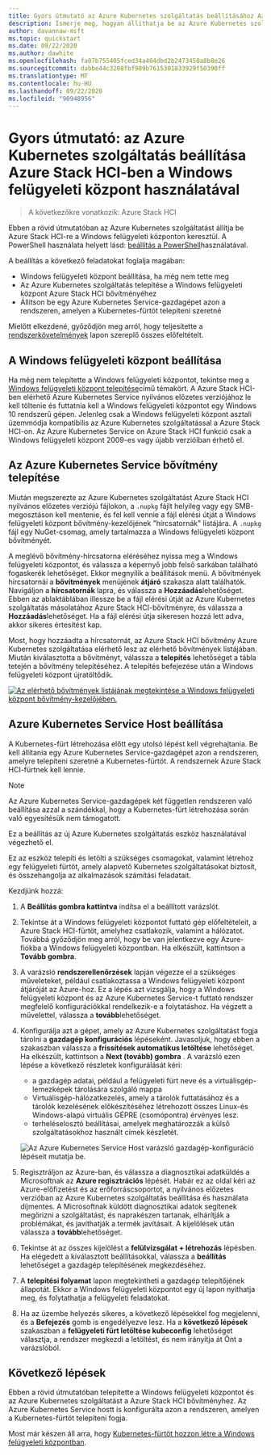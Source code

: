 ```yaml
---
title: Gyors útmutató az Azure Kubernetes szolgáltatás beállításához Azure Stack HCI-ben a Windows felügyeleti központ használatával
description: Ismerje meg, hogyan állíthatja be az Azure Kubernetes szolgáltatást a Azure Stack HCI-ben a Windows felügyeleti központon keresztül
author: davannaw-msft
ms.topic: quickstart
ms.date: 09/22/2020
ms.author: dawhite
ms.openlocfilehash: fa07b755405fced34a404dbd2b2473450a8b8e26
ms.sourcegitcommit: dabbe44c3208fbf989b7615301833929f50390ff
ms.translationtype: MT
ms.contentlocale: hu-HU
ms.lasthandoff: 09/22/2020
ms.locfileid: "90948956"
---
```

# <a name="quickstart-set-up-azure-kubernetes-service-on-azure-stack-hci-using-windows-admin-center"></a>Gyors útmutató: az Azure Kubernetes szolgáltatás beállítása Azure Stack HCI-ben a Windows felügyeleti központ használatával

> A következőkre vonatkozik: Azure Stack HCI

Ebben a rövid útmutatóban az Azure Kubernetes szolgáltatást állítja be Azure Stack HCI-re a Windows felügyeleti központon keresztül. A PowerShell használata helyett lásd: [beállítás a PowerShell](setup-powershell.md)használatával.

A beállítás a következő feladatokat foglalja magában:

* Windows felügyeleti központ beállítása, ha még nem tette meg
* Az Azure Kubernetes szolgáltatás telepítése a Windows felügyeleti központ Azure Stack HCI bővítményéhez
* Állítson be egy Azure Kubernetes Service-gazdagépet azon a rendszeren, amelyen a Kubernetes-fürtöt telepíteni szeretné

Mielőtt elkezdené, győződjön meg arról, hogy teljesítette a [rendszerkövetelmények](.\system-requirements.md) lapon szereplő összes előfeltételt.

## <a name="setting-up-windows-admin-center"></a>A Windows felügyeleti központ beállítása

Ha még nem telepítette a Windows felügyeleti központot, tekintse meg a [Windows felügyeleti központ telepítése](https://docs.microsoft.com/windows-server/manage/windows-admin-center/deploy/install)című témakört. A Azure Stack HCI-ben elérhető Azure Kubernetes Service nyilvános előzetes verziójához le kell töltenie és futtatnia kell a Windows felügyeleti központot egy Windows 10 rendszerű gépen. Jelenleg csak a Windows felügyeleti központ asztali üzemmódja kompatibilis az Azure Kubernetes szolgáltatással a Azure Stack HCI-on. Az Azure Kubernetes Service on Azure Stack HCI funkció csak a Windows felügyeleti központ 2009-es vagy újabb verzióiban érhető el.

## <a name="installing-the-azure-kubernetes-service-extension"></a>Az Azure Kubernetes Service bővítmény telepítése

Miután megszerezte az Azure Kubernetes szolgáltatást Azure Stack HCI nyilvános előzetes verziójú fájlokon, a `.nupkg` fájlt helyileg vagy egy SMB-megosztáson kell mentenie, és fel kell vennie a fájl elérési útját a Windows felügyeleti központ bővítmény-kezelőjének "hírcsatornák" listájára. A `.nupkg` fájl egy NuGet-csomag, amely tartalmazza a Windows felügyeleti központ bővítményét.

A meglévő bővítmény-hírcsatorna eléréséhez nyissa meg a Windows felügyeleti központot, és válassza a képernyő jobb felső sarkában található fogaskerék lehetőséget. Ekkor megnyílik a beállítások menü. A bővítmények hírcsatornái a **bővítmények** menüjének **átjáró** szakasza alatt találhatók. Navigáljon a **hírcsatornák** lapra, és válassza a **Hozzáadás**lehetőséget. Ebben az ablaktáblában illessze be a fájl elérési útját az Azure Kubernetes szolgáltatás másolatához Azure Stack HCI-bővítményre, és válassza a **Hozzáadás**lehetőséget. Ha a fájl elérési útja sikeresen hozzá lett adva, akkor sikeres értesítést kap. 

Most, hogy hozzáadta a hírcsatornát, az Azure Stack HCI bővítmény Azure Kubernetes szolgáltatása elérhető lesz az elérhető bővítmények listájában. Miután kiválasztotta a bővítményt, válassza a **telepítés** lehetőséget a tábla tetején a bővítmény telepítéséhez. A telepítés befejezése után a Windows felügyeleti központ újratöltődik. 

[![Az elérhető bővítmények listájának megtekintése a Windows felügyeleti központ bővítmény-kezelőjében. ](.\media\setup\extension-manager.png)](.\media\setup\extension-manager.png#lightbox)

## <a name="setting-up-an-azure-kubernetes-service-host"></a>Azure Kubernetes Service Host beállítása

A Kubernetes-fürt létrehozása előtt egy utolsó lépést kell végrehajtania. Be kell állítania egy Azure Kubernetes Service-gazdagépet azon a rendszeren, amelyre telepíteni szeretné a Kubernetes-fürtöt. A rendszernek Azure Stack HCI-fürtnek kell lennie. 

> [!NOTE] 
> Az Azure Kubernetes Service-gazdagépek két független rendszeren való beállítása azzal a szándékkal, hogy a Kubernetes-fürt létrehozása során való egyesítésük nem támogatott. 

Ez a beállítás az új Azure Kubernetes szolgáltatás eszköz használatával végezhető el. 

Ez az eszköz telepíti és letölti a szükséges csomagokat, valamint létrehoz egy felügyeleti fürtöt, amely alapvető Kubernetes szolgáltatásokat biztosít, és összehangolja az alkalmazások számítási feladatait. 

Kezdjünk hozzá: 
1. A **Beállítás gombra kattintva** indítsa el a beállított varázslót.
2. Tekintse át a Windows felügyeleti központot futtató gép előfeltételeit, a Azure Stack HCI-fürtöt, amelyhez csatlakozik, valamint a hálózatot. Továbbá győződjön meg arról, hogy be van jelentkezve egy Azure-fiókba a Windows felügyeleti központban. Ha elkészült, kattintson a **Tovább gombra**.
3. A varázsló **rendszerellenőrzések** lapján végezze el a szükséges műveleteket, például csatlakoztassa a Windows felügyeleti központ átjáróját az Azure-hoz. Ez a lépés azt vizsgálja, hogy a Windows felügyeleti központ és az Azure Kubernetes Service-t futtató rendszer megfelelő konfigurációkkal rendelkezik-e a folytatáshoz. Ha végzett a művelettel, válassza a **tovább**lehetőséget.
4. Konfigurálja azt a gépet, amely az Azure Kubernetes szolgáltatást fogja tárolni a **gazdagép konfigurációs** lépéseként. Javasoljuk, hogy ebben a szakaszban válassza a **frissítések automatikus letöltése** lehetőséget. Ha elkészült, kattintson a **Next (tovább) gombra** . A varázsló ezen lépése a következő részletek konfigurálását kéri:
    * a gazdagép adatai, például a felügyeleti fürt neve és a virtuálisgép-lemezképek tárolására szolgáló mappa
    * Virtuálisgép-hálózatkezelés, amely a tárolók futtatásához és a tárolók kezelésének előkészítéséhez létrehozott összes Linux-és Windows-alapú virtuális GÉPRE (csomópontra) érvényes lesz. 
    * terheléselosztó beállításai, amelyek meghatározzák a külső szolgáltatásokhoz használt címek készletét.

    ![Az Azure Kubernetes Service Host varázsló gazdagép-konfiguráció lépéseit mutatja be.](.\media\setup\host-configuration.png)

5. Regisztráljon az Azure-ban, és válassza a diagnosztikai adatküldés a Microsoftnak az **Azure regisztrációs** lépését. Habár ez az oldal kéri az Azure-előfizetést és az erőforráscsoportot, a nyilvános előzetes verzióban az Azure Kubernetes szolgáltatás beállítása és használata díjmentes. A Microsoftnak küldött diagnosztikai adatok segítenek megőrizni a szolgáltatást, és naprakészen tartanak, elhárítják a problémákat, és javíthatják a termék javításait. A kijelölések után válassza a **tovább**lehetőséget.
6. Tekintse át az összes kijelölést a **felülvizsgálat + létrehozás** lépésben. Ha elégedett a kiválasztott beállításokkal, válassza a **beállítás** lehetőséget a gazdagép telepítésének megkezdéséhez. 
7. A **telepítési folyamat** lapon megtekintheti a gazdagép telepítőjének állapotát. Ekkor a Windows felügyeleti központot egy új lapon nyithatja meg, és folytathatja a felügyeleti feladatokat. 
8. Ha az üzembe helyezés sikeres, a következő lépésekkel fog megjelenni, és a **Befejezés** gomb is engedélyezve lesz. Ha a **következő lépések** szakaszban a **felügyeleti fürt letöltése kubeconfig** lehetőséget választja, a rendszer megkezdi a letöltést, és nem irányítja át Önt a varázslóból. 

## <a name="next-steps"></a>Következő lépések

Ebben a rövid útmutatóban telepítette a Windows felügyeleti központot és az Azure Kubernetes szolgáltatást a Azure Stack HCI bővítményhez. Az Azure Kubernetes Service hostt is konfigurálta azon a rendszeren, amelyen a Kubernetes-fürtöt telepíteni fogja.

Most már készen áll arra, hogy [Kubernetes-fürtöt hozzon létre a Windows felügyeleti központban](create-kubernetes-cluster.md).

